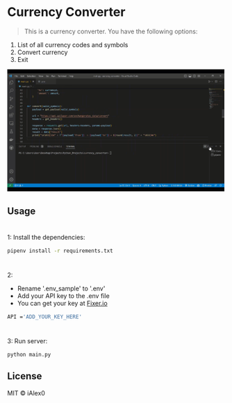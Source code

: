 # Currency Converter

> This is a currency converter. You have the following options:

1. List of all currency codes and symbols
2. Convert currency
3. Exit


<img src="demo/giphy.gif" width="500"/>


## Usage

#
1: Install the dependencies:

```bash
pipenv install -r requirements.txt 
```

#
2: 
- Rename '.env_sample' to '.env'
- Add your API key to the .env file
- You can get your key at [Fixer.io](Fixer.io)

```bash
API ='ADD_YOUR_KEY_HERE'
```

#
3: Run server:

```bash
python main.py
```


## License
MIT © iAlex0

